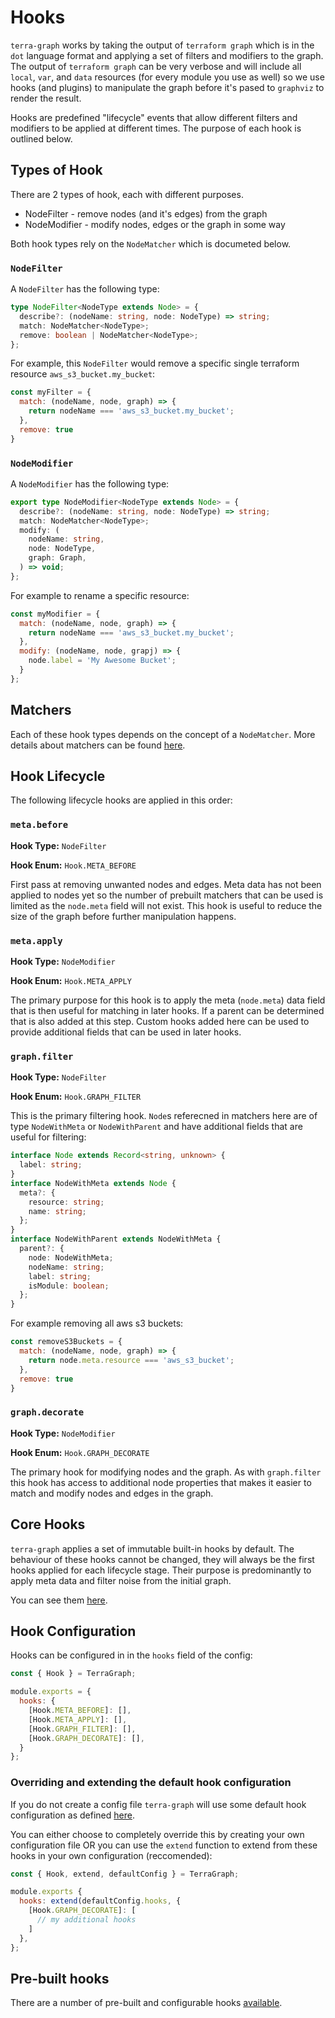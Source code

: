 # Hooks

`terra-graph` works by taking the output of `terraform graph` which is in the `dot` language format and applying a set of filters and modifiers to the graph. The output of `terraform graph` can be very verbose and will include all `local`, `var`, and `data` resources (for every module you use as well) so we use hooks (and plugins) to manipulate the graph before it's pased to `graphviz` to render the result.

Hooks are predefined "lifecycle" events that allow different filters and modifiers to be applied at different times. The purpose of each hook is outlined below.

## Types of Hook

There are 2 types of hook, each with different purposes.

- NodeFilter - remove nodes (and it's edges) from the graph
- NodeModifier - modify nodes, edges or the graph in some way

Both hook types rely on the `NodeMatcher` which is documeted below.

### `NodeFilter`

A `NodeFilter` has the following type:

```typescript
type NodeFilter<NodeType extends Node> = {
  describe?: (nodeName: string, node: NodeType) => string;
  match: NodeMatcher<NodeType>;
  remove: boolean | NodeMatcher<NodeType>;
};
```

For example, this `NodeFilter` would remove a specific single terraform resource `aws_s3_bucket.my_bucket`:

```javascript
const myFilter = {
  match: (nodeName, node, graph) => {
    return nodeName === 'aws_s3_bucket.my_bucket';
  },
  remove: true
}
```

### `NodeModifier`

A `NodeModifier` has the following type:

```typescript
export type NodeModifier<NodeType extends Node> = {
  describe?: (nodeName: string, node: NodeType) => string;
  match: NodeMatcher<NodeType>;
  modify: (
    nodeName: string,
    node: NodeType,
    graph: Graph,
  ) => void;
};
```

For example to rename a specific resource:

```javascript
const myModifier = {
  match: (nodeName, node, graph) => {
    return nodeName === 'aws_s3_bucket.my_bucket';
  },
  modify: (nodeName, node, grapj) => {
    node.label = 'My Awesome Bucket';
  }
};
```

## Matchers

Each of these hook types depends on the concept of a `NodeMatcher`. More details about matchers can be found [here](matchers.md).

## Hook Lifecycle

The following lifecycle hooks are applied in this order:

### `meta.before`

**Hook Type:** `NodeFilter`

**Hook Enum:** `Hook.META_BEFORE`

First pass at removing unwanted nodes and edges. Meta data has not been applied to nodes yet so the number of prebuilt matchers that can be used is limited as the `node.meta` field will not exist. This hook is useful to reduce the size of the graph before further manipulation happens.

### `meta.apply`

**Hook Type:** `NodeModifier`

**Hook Enum:** `Hook.META_APPLY`

The primary purpose for this hook is to apply the meta (`node.meta`) data field that is then useful for matching in later hooks. If a parent can be determined that is also added at this step. Custom hooks added here can be used to provide additional fields that can be used in later hooks.

### `graph.filter`

**Hook Type:** `NodeFilter`

**Hook Enum:** `Hook.GRAPH_FILTER`

This is the primary filtering hook. `Node`s referecned in matchers here are of type `NodeWithMeta` or `NodeWithParent` and have additional fields that are useful for filtering:

```typescript
interface Node extends Record<string, unknown> {
  label: string;
}
interface NodeWithMeta extends Node {
  meta?: {
    resource: string;
    name: string;
  };
}
interface NodeWithParent extends NodeWithMeta {
  parent?: {
    node: NodeWithMeta;
    nodeName: string;
    label: string;
    isModule: boolean;
  };
}
```

For example removing all aws s3 buckets:

```javascript
const removeS3Buckets = {
  match: (nodeName, node, graph) => {
    return node.meta.resource === 'aws_s3_bucket';
  },
  remove: true
}
```

### `graph.decorate`

**Hook Type:** `NodeModifier`

**Hook Enum:** `Hook.GRAPH_DECORATE`

The primary hook for modifying nodes and the graph. As with `graph.filter` this hook has access to additional node properties that makes it easier to match and modify nodes and edges in the graph.

## Core Hooks

`terra-graph` applies a set of immutable built-in hooks by default. The behaviour of these hooks cannot be changed, they will always be the first hooks applied for each lifecycle stage. Their purpose is predominantly to apply meta data and filter noise from the initial graph.

You can see them [here](../src/config/hooks.core.ts).

## Hook Configuration

Hooks can be configured in in the `hooks` field of the config:

```javascript
const { Hook } = TerraGraph;

module.exports = {
  hooks: {
    [Hook.META_BEFORE]: [],
    [Hook.META_APPLY]: [],
    [Hook.GRAPH_FILTER]: [],
    [Hook.GRAPH_DECORATE]: [],
  }
};
```

### Overriding and extending the default hook configuration

If you do not create a config file `terra-graph` will use some default hook configuration as defined [here](../src/config/config.default.ts).

You can either choose to completely override this by creating your own configuration file OR you can use the `extend` function to extend from these hooks in your own configuration (reccomended):

```javascript
const { Hook, extend, defaultConfig } = TerraGraph;

module.exports {
  hooks: extend(defaultConfig.hooks, {
    [Hook.GRAPH_DECORATE]: [
      // my additional hooks
    ]
  },
};
```

## Pre-built hooks

There are a number of pre-built and configurable hooks [available](../src/Graph/Hooks/).
